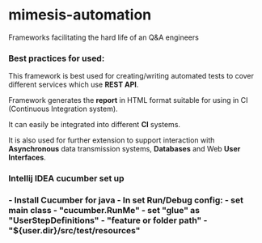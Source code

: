 # mimesis-automation
Frameworks facilitating the hard life of an Q&amp;A engineers

<H3>Best practices for used:</H3>

<p>This framework is best used for creating/writing automated tests to cover different services which use <b>REST API</b>.</p>
<p>Framework generates the <b>report</b> in HTML format suitable for using in CI (Continuous Integration system).</p>
<p>It can easily be integrated into different <b>CI</b> systems.</p>
<p>It is also used for further extension to support interaction with <b>Asynchronous</b> data transmission systems, <b>Databases</b> and Web <b>User Interfaces</b>.</p>


<H3>Intellij IDEA cucumber set up<H3>
- Install Cucumber for java
- In set Run/Debug config:
- set main class - "cucumber.RunMe"
- set "glue" as "UserStepDefinitions"
- "feature or folder path" - "${user.dir}/src/test/resources"
